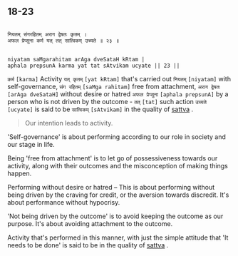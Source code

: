 ## 18-23


```shloka-sa

नियतम् संगरहितम् अराग द्वेषतः कृतम् ।
अफल प्रेप्सुना कर्म यत् तत् सात्विकम् उच्यते ॥ २३ ॥

```
```shloka-sa-hk

niyatam saMgarahitam arAga dveSataH kRtam |
aphala prepsunA karma yat tat sAtvikam ucyate || 23 ||

```
`कर्म` `[karma]` Activity `यत् कृतम्` `[yat kRtam]` that's carried out `नियतम्` `[niyatam]` with self-governance, `संग रहितम्` `[saMga rahitam]` free from attachment, `अराग द्वेषतः` `[arAga dveSataH]` without desire or hatred `अफल प्रेप्सुना` `[aphala prepsunA]` by a person who is not driven by the outcome - `तत्` `[tat]` such action `उच्यते` `[ucyate]` is said to be `सात्विकम्` `[sAtvikam]` in the quality of 
[sattva](sattva)
.


<a name='applnote_224'></a>
> Our intention leads to activity.



'Self-governance' is about performing according to our role in society and our stage in life.

Being 'free from attachment' is to let go of possessiveness towards our activity, along with their outcomes and the misconception of making things happen.

Performing without desire or hatred – This is about performing without being driven by the craving for credit, or the aversion towards discredit. It's about performance without hypocrisy.

'Not being driven by the outcome' is to avoid keeping the outcome as our purpose. It's about avoiding attachment to the outcome.

Activity that's performed in this manner, with just the simple attitude that 'It needs to be done' is said to be in the quality of 
[sattva](sattva)
.


